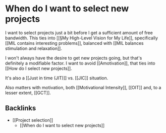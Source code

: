 # When do I want to select new projects
I want to select projects just a bit before I get a sufficient amount of free bandwidth. This ties into [[§My High-Level Vision for My Life]], specifically [[MIL contains interesting problems]], balanced with [[MIL balances stimulation and relaxation]].

I won't always have the desire to get new projects going, but that's definitely a modifiable factor. I want to avoid [[Amotivation]],  that ties into [[How do I select new projects]].

It's also a [[Just in time (JIT)]] vs. [[JIC]] situation.

Also matters with motivation, both [[Motivational Intensity]], [[OIT]] and, to a lesser extent, [[GCT]].

## Backlinks
* [[Project selection]]
	* [[When do I want to select new projects]]

<!-- #Life -->

<!-- {BearID:2F0AAD48-0A78-455C-A41F-AFD006D949A6-15756-000013048C863AFA} -->
